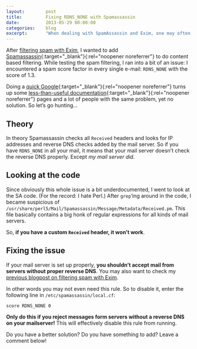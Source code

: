 ```yaml
---
layout:        post
title:         Fixing RDNS_NONE with Spamassassin
date:          2013-05-29 00:00:00
categories:    blog
excerpt:       "When dealing with SpamAssassin and Exim, one may often encounter a mysterious RDNS_NONE"
---
```


After [filtering spam with Exim](/blog/filtering-spam-with-exim-only/), I wanted to add [Spamassassin](http://spamassassin.apache.org/){:target="_blank"}{:rel="noopener noreferrer"} to do content based filtering. While testing the spam filtering, I ran into a bit of an issue: I encountered a spam score factor in every single e-mail: `RDNS_NONE` with the score of 1.3.

Doing a [quick Google](http://www.google.com/?q=RDNS_NONE){:target="_blank"}{:rel="noopener noreferrer"} turns up some [less-than-useful documentation](http://wiki.apache.org/spamassassin/Rules/RDNS_NONE){:target="_blank"}{:rel="noopener noreferrer"} pages and a lot of people with the same problem, yet no solution. So let’s go hunting…

## Theory

In theory Spamassassin checks all `Received` headers and looks for IP addresses and reverse DNS checks added by the mail server. So if you have `RDNS_NONE` in all your mail, it means that your mail server doesn’t check the reverse DNS properly. Except _my mail server did_.

## Looking at the code

Since obviously this whole issue is a bit underdocumented, I went to look at the SA code. (For the record: I hate Perl.) After `grep`‘ing around in the code, I became suspicious of `/usr/share/perl5/Mail/Spamassassin/Message/Metadata/Received.pm`. This file basically contains a big honk of regular expressions for all kinds of mail servers.

So, **if you have a custom `Received` header, it won’t work**.

## Fixing the issue

If your mail server is set up properly, **you shouldn’t accept mail from servers without proper reverse DNS**. You may also want to check my [previous blogpost on filtering spam with Exim](/blog/filtering-spam-with-exim-only/).

In other words you may not even need this rule. So to disable it, enter the following line in `/etc/spamassassin/local.cf`:

```
score RDNS_NONE 0
```

**Only do this if you reject messages form servers without a reverse DNS on your mailserver!** This will effectively disable this rule from running.

Do you have a better solution? Do you have something to add? Leave a comment below!
